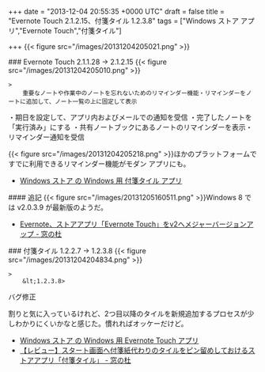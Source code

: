 
+++
date = "2013-12-04 20:55:35 +0000 UTC"
draft = false
title = "Evernote Touch 2.1.2.15、付箋タイル 1.2.3.8"
tags = ["Windows ストア アプリ","Evernote Touch","付箋タイル"]

+++
{{< figure src="/images/20131204205021.png"  >}}<br/>


<div class="section">
    ### Evernote Touch 2.1.1.28 → 2.1.2.15
    {{< figure src="/images/20131204205010.png"  >}} 

    >
        重要なノートや作業中のノートを忘れないためのリマインダー機能・リマインダーをノートに追加して、ノート一覧の上に固定して表示 
・期日を設定して、アプリ内およびメールでの通知を受信
・完了したノートを「実行済み」にする
・共有ノートブックにあるノートのリマインダーを表示・リマインダー通知を受信

    
{{< figure src="/images/20131204205218.png"  >}}ほかのプラットフォームですでに利用できるリマインダー機能がモダン アプリにも。

<ul>
<li><a href="http://apps.microsoft.com/windows/ja-jp/app/43762868-3915-4c75-b5ca-d4f12b1d1ba4">Windows ストア の Windows 用 付箋タイル アプリ</a></li>
</ul>
<div class="section">
    #### 追記
    {{< figure src="/images/20131205160511.png"  >}}Windows 8 では v2.0.3.9 が最新版のようだ。

<ul>
<li><a href="http://www.forest.impress.co.jp/docs/news/20130708_606807.html">Evernote、ストアアプリ「Evernote Touch」をv2へメジャーバージョンアップ - 窓の杜</a></li>
</ul>
</div>
</div>
<div class="section">
    ### 付箋タイル 1.2.2.7 → 1.2.3.8
    {{< figure src="/images/20131204204834.png"  >}}<br/>


    >
        &lt;1.2.3.8>
バグ修正

    
割りと気に入っているけれど、2つ目以降のタイルを新規追加するプロセスが少しわかりにくいかなと感じた。慣れればオッケーだけど。

<ul>
<li><a href="http://apps.microsoft.com/windows/ja-jp/app/evernote-touch/5aba7f8c-318f-42aa-9590-b1fc31e5cba6">Windows ストア の Windows 用 Evernote Touch アプリ</a></li>
<li><a href="http://www.forest.impress.co.jp/docs/review/20131203_625966.html">【レビュー】スタート画面へ付箋紙代わりのタイルをピン留めしておけるストアアプリ「付箋タイル」 - 窓の杜</a></li>
</ul>
</div>

